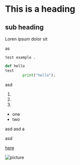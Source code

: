 # This is a heading

## sub heading

Loren ipsum dolor sit

as

`test example .`

```py
def hello
test
        print("hello");
```
        
asd

1.
2.
3.

- one
- two

asd
asd
a


asd

[here](www.google.com)

![picture](https://placekitten.com/200)

